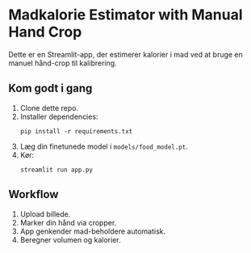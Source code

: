 # Madkalorie Estimator with Manual Hand Crop

Dette er en Streamlit-app, der estimerer kalorier i mad ved at bruge en manuel hånd-crop til kalibrering.

## Kom godt i gang

1. Clone dette repo.
2. Installer dependencies:
   ```
   pip install -r requirements.txt
   ```
3. Læg din finetunede model i `models/food_model.pt`.
4. Kør:
   ```
   streamlit run app.py
   ```

## Workflow

1. Upload billede.
2. Marker din hånd via cropper.
3. App genkender mad-beholdere automatisk.
4. Beregner volumen og kalorier.
